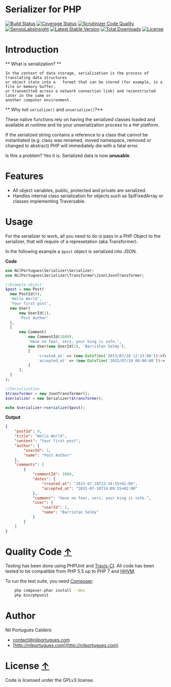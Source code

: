  Serializer for PHP
=========================

[![Build Status](https://travis-ci.org/nilportugues/serializer.svg)](https://travis-ci.org/nilportugues/serializer) [![Coverage Status](https://coveralls.io/repos/nilportugues/serializer/badge.svg?branch=master)](https://coveralls.io/r/nilportugues/serializer?branch=master) [![Scrutinizer Code Quality](https://scrutinizer-ci.com/g/nilportugues/serializer/badges/quality-score.png?b=master)](https://scrutinizer-ci.com/g/nilportugues/serializer/?branch=master)  [![SensioLabsInsight](https://insight.sensiolabs.com/projects/7ae05bba-985d-4359-8a00-3209f85f1d77/mini.png)](https://insight.sensiolabs.com/projects/7ae05bba-985d-4359-8a00-3209f85f1d77) [![Latest Stable Version](https://poser.pugx.org/nilportugues/serializer/v/stable)](https://packagist.org/packages/nilportugues/serializer) [![Total Downloads](https://poser.pugx.org/nilportugues/serializer/downloads)](https://packagist.org/packages/nilportugues/serializer) [![License](https://poser.pugx.org/nilportugues/serializer/license)](https://packagist.org/packages/nilportugues/serializer) 

# Introduction 

** What is serialization? **
```
In the context of data storage, serialization is the process of translating data structures 
or object state into a   format that can be stored (for example, in a file or memory buffer, 
or transmitted across a network connection link) and reconstructed later in the same or 
another computer environment.
```
    
** Why not `serialize()` and `unserialize()`?**

These native functions rely on having the serialized classes loaded and available at runtime and tie your unserialization process to a `PHP` platform.

If the serialized string contains a reference to a class that cannot be instantiated (e.g. class was renamed, moved namespace, removed or changed to abstract) PHP will immediately die with a fatal error.

Is this a problem? Yes it is. Serialized data is now **unusable**.

# Features

- All object variables, public, protected and private are serialized. 
- Handles internal class serialization for objects such as SplFixedArray or classes implementing Traversable.


# Usage
For the serializer to work, all you need to do is pass in a PHP Object to the serializer, that will require of a represetation (aka Transformer). 

In the following example a `$post` object is serialized into JSON. 

**Code**

```php
use NilPortugues\Serializer\Serializer;
use NilPortugues\Serializer\Transformer\Json\JsonTransformer;

//Example object
$post = new Post(
  new PostId(9),
  'Hello World',
  'Your first post',
  new User(
      new UserId(1),
      'Post Author'
  ),
  [
      new Comment(
          new CommentId(1000),
          'Have no fear, sers, your king is safe.',
          new User(new UserId(2), 'Barristan Selmy'),
          [
              'created_at' => (new DateTime('2015/07/18 12:13:00'))->format('c'),
              'accepted_at' => (new DateTime('2015/07/19 00:00:00'))->format('c'),
          ]
      ),
  ]
);

//Serialization 
$transformer = new JsonTransformer();
$serializer = new Serializer($transformer);

echo $serializer->serialize($post);
```

**Output**

```json
{
    "postId": 9,
    "title": "Hello World",
    "content": "Your first post",
    "author": {
        "userId": 1,
        "name": "Post Author"
    },
    "comments": [
        {
            "commentId": 1000,
            "dates": {
                "created_at": "2015-07-18T13:34:55+02:00",
                "accepted_at": "2015-07-18T14:09:55+02:00"
            },
            "comment": "Have no fear, sers, your king is safe.",
            "user": {
                "userId": 2,
                "name": "Barristan Selmy"
            }
        }
    ]
}
```


# Quality Code [↑](#index_block)
Testing has been done using PHPUnit and [Travis-CI](https://travis-ci.org). All code has been tested to be compatible from PHP 5.5 up to PHP 7 and [HHVM](http://hhvm.com/).

To run the test suite, you need [Composer](http://getcomposer.org):

```bash
    php composer.phar install --dev
    php bin/phpunit
```

# Author
Nil Portugués Calderó

 - <contact@nilportugues.com>
 - [http://nilportugues.com](http://nilportugues.com)


<a name="block6"></a>
#  License [↑](#index_block)
Code is licensed under the GPLv3 license.
